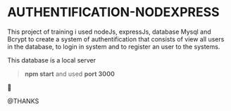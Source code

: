 # AUTHENTIFICATION-NODEXPRESS

This project of training i used nodeJs, expressJs, database Mysql and Bcrypt to create a system of authentification that consists of view all users in the database, to login in system and to register an user to the systems.

This database is a local server

>**npm start** and used **port 3000**

:crocodile:

@THANKS